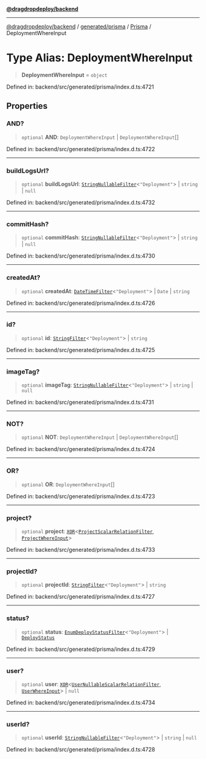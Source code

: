 [**@dragdropdeploy/backend**](../../../../../README.md)

***

[@dragdropdeploy/backend](../../../../../README.md) / [generated/prisma](../../../README.md) / [Prisma](../README.md) / DeploymentWhereInput

# Type Alias: DeploymentWhereInput

> **DeploymentWhereInput** = `object`

Defined in: backend/src/generated/prisma/index.d.ts:4721

## Properties

### AND?

> `optional` **AND**: `DeploymentWhereInput` \| `DeploymentWhereInput`[]

Defined in: backend/src/generated/prisma/index.d.ts:4722

***

### buildLogsUrl?

> `optional` **buildLogsUrl**: [`StringNullableFilter`](StringNullableFilter.md)\<`"Deployment"`\> \| `string` \| `null`

Defined in: backend/src/generated/prisma/index.d.ts:4732

***

### commitHash?

> `optional` **commitHash**: [`StringNullableFilter`](StringNullableFilter.md)\<`"Deployment"`\> \| `string` \| `null`

Defined in: backend/src/generated/prisma/index.d.ts:4730

***

### createdAt?

> `optional` **createdAt**: [`DateTimeFilter`](DateTimeFilter.md)\<`"Deployment"`\> \| `Date` \| `string`

Defined in: backend/src/generated/prisma/index.d.ts:4726

***

### id?

> `optional` **id**: [`StringFilter`](StringFilter.md)\<`"Deployment"`\> \| `string`

Defined in: backend/src/generated/prisma/index.d.ts:4725

***

### imageTag?

> `optional` **imageTag**: [`StringNullableFilter`](StringNullableFilter.md)\<`"Deployment"`\> \| `string` \| `null`

Defined in: backend/src/generated/prisma/index.d.ts:4731

***

### NOT?

> `optional` **NOT**: `DeploymentWhereInput` \| `DeploymentWhereInput`[]

Defined in: backend/src/generated/prisma/index.d.ts:4724

***

### OR?

> `optional` **OR**: `DeploymentWhereInput`[]

Defined in: backend/src/generated/prisma/index.d.ts:4723

***

### project?

> `optional` **project**: [`XOR`](XOR.md)\<[`ProjectScalarRelationFilter`](ProjectScalarRelationFilter.md), [`ProjectWhereInput`](ProjectWhereInput.md)\>

Defined in: backend/src/generated/prisma/index.d.ts:4733

***

### projectId?

> `optional` **projectId**: [`StringFilter`](StringFilter.md)\<`"Deployment"`\> \| `string`

Defined in: backend/src/generated/prisma/index.d.ts:4727

***

### status?

> `optional` **status**: [`EnumDeployStatusFilter`](EnumDeployStatusFilter.md)\<`"Deployment"`\> \| [`DeployStatus`](../../$Enums/type-aliases/DeployStatus.md)

Defined in: backend/src/generated/prisma/index.d.ts:4729

***

### user?

> `optional` **user**: [`XOR`](XOR.md)\<[`UserNullableScalarRelationFilter`](UserNullableScalarRelationFilter.md), [`UserWhereInput`](UserWhereInput.md)\> \| `null`

Defined in: backend/src/generated/prisma/index.d.ts:4734

***

### userId?

> `optional` **userId**: [`StringNullableFilter`](StringNullableFilter.md)\<`"Deployment"`\> \| `string` \| `null`

Defined in: backend/src/generated/prisma/index.d.ts:4728
